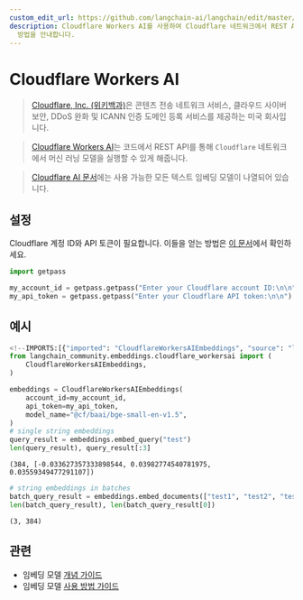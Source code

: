 ```yaml
---
custom_edit_url: https://github.com/langchain-ai/langchain/edit/master/docs/docs/integrations/text_embedding/cloudflare_workersai.ipynb
description: Cloudflare Workers AI를 사용하여 Cloudflare 네트워크에서 REST API를 통해 머신러닝 모델을 실행하는
  방법을 안내합니다.
---
```


# Cloudflare Workers AI

> [Cloudflare, Inc. (위키백과)](https://en.wikipedia.org/wiki/Cloudflare)은 콘텐츠 전송 네트워크 서비스, 클라우드 사이버 보안, DDoS 완화 및 ICANN 인증 도메인 등록 서비스를 제공하는 미국 회사입니다.

> [Cloudflare Workers AI](https://developers.cloudflare.com/workers-ai/)는 코드에서 REST API를 통해 `Cloudflare` 네트워크에서 머신 러닝 모델을 실행할 수 있게 해줍니다.

> [Cloudflare AI 문서](https://developers.cloudflare.com/workers-ai/models/text-embeddings/)에는 사용 가능한 모든 텍스트 임베딩 모델이 나열되어 있습니다.

## 설정

Cloudflare 계정 ID와 API 토큰이 필요합니다. 이들을 얻는 방법은 [이 문서](https://developers.cloudflare.com/workers-ai/get-started/rest-api/)에서 확인하세요.

```python
import getpass

my_account_id = getpass.getpass("Enter your Cloudflare account ID:\n\n")
my_api_token = getpass.getpass("Enter your Cloudflare API token:\n\n")
```


## 예시

```python
<!--IMPORTS:[{"imported": "CloudflareWorkersAIEmbeddings", "source": "langchain_community.embeddings.cloudflare_workersai", "docs": "https://api.python.langchain.com/en/latest/embeddings/langchain_community.embeddings.cloudflare_workersai.CloudflareWorkersAIEmbeddings.html", "title": "Cloudflare Workers AI"}]-->
from langchain_community.embeddings.cloudflare_workersai import (
    CloudflareWorkersAIEmbeddings,
)
```


```python
embeddings = CloudflareWorkersAIEmbeddings(
    account_id=my_account_id,
    api_token=my_api_token,
    model_name="@cf/baai/bge-small-en-v1.5",
)
# single string embeddings
query_result = embeddings.embed_query("test")
len(query_result), query_result[:3]
```


```output
(384, [-0.033627357333898544, 0.03982774540781975, 0.03559349477291107])
```


```python
# string embeddings in batches
batch_query_result = embeddings.embed_documents(["test1", "test2", "test3"])
len(batch_query_result), len(batch_query_result[0])
```


```output
(3, 384)
```


## 관련

- 임베딩 모델 [개념 가이드](/docs/concepts/#embedding-models)
- 임베딩 모델 [사용 방법 가이드](/docs/how_to/#embedding-models)